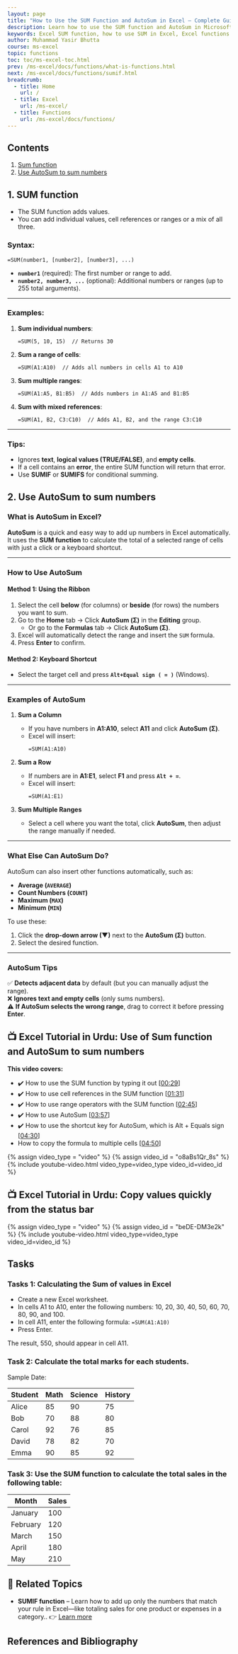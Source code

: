 ```yaml
---
layout: page
title: "How to Use the SUM Function and AutoSum in Excel – Complete Guide"
description: Learn how to use the SUM function and AutoSum in Microsoft Excel to quickly add values across cells, columns, or rows. Includes syntax, examples, and tips for efficient usage.
keywords: Excel SUM function, how to use SUM in Excel, Excel functions guide, Excel SUM formula, Excel add cells, Excel basics, Excel tutorials, Microsoft Excel functions, SUM formula examples
author: Muhammad Yasir Bhutta
course: ms-excel
topic: functions
toc: toc/ms-excel-toc.html
prev: /ms-excel/docs/functions/what-is-functions.html
next: /ms-excel/docs/functions/sumif.html
breadcrumb:
  - title: Home
    url: /
  - title: Excel
    url: /ms-excel/
  - title: Functions
    url: /ms-excel/docs/functions/
---
```


## Contents

1. [Sum function](#sum-function)
2. [Use AutoSum to sum numbers](#use-autosum-to-sum-numbers)

## 1. SUM function

- The SUM function adds values. 
- You can add individual values, cell references or ranges or a mix of all three.

### **Syntax**:
```excel
=SUM(number1, [number2], [number3], ...)
```
- **`number1`** (required): The first number or range to add.
- **`number2, number3, ...`** (optional): Additional numbers or ranges (up to 255 total arguments).

---

### **Examples**:

1. **Sum individual numbers**:
   ```excel
   =SUM(5, 10, 15)  // Returns 30
   ```

2. **Sum a range of cells**:
   ```excel
   =SUM(A1:A10)  // Adds all numbers in cells A1 to A10
   ```

3. **Sum multiple ranges**:
   ```excel
   =SUM(A1:A5, B1:B5)  // Adds numbers in A1:A5 and B1:B5
   ```

4. **Sum with mixed references**:
   ```excel
   =SUM(A1, B2, C3:C10)  // Adds A1, B2, and the range C3:C10
   ```

---

### **Tips**:

- Ignores **text**, **logical values (TRUE/FALSE)**, and **empty cells**.
- If a cell contains an **error**, the entire SUM function will return that error.
- Use **SUMIF** or **SUMIFS** for conditional summing.

## 2. Use AutoSum to sum numbers

### **What is AutoSum in Excel?**  
**AutoSum** is a quick and easy way to add up numbers in Excel automatically. It uses the **SUM function** to calculate the total of a selected range of cells with just a click or a keyboard shortcut.  

---

### **How to Use AutoSum**  
#### **Method 1: Using the Ribbon**  
1. Select the cell **below** (for columns) or **beside** (for rows) the numbers you want to sum.  
2. Go to the **Home** tab → Click **AutoSum (Σ)** in the **Editing** group.  
   - Or go to the **Formulas** tab → Click **AutoSum (Σ)**.  
3. Excel will automatically detect the range and insert the `SUM` formula.  
4. Press **Enter** to confirm.  

#### **Method 2: Keyboard Shortcut**  
- Select the target cell and press **`Alt+Equal sign ( = )`** (Windows).  

---

### **Examples of AutoSum**  
1. **Sum a Column**  
   - If you have numbers in **A1:A10**, select **A11** and click **AutoSum (Σ)**.  
   - Excel will insert:  
     ```excel
     =SUM(A1:A10)
     ```  

2. **Sum a Row**  
   - If numbers are in **A1:E1**, select **F1** and press **`Alt + =`**.  
   - Excel will insert:  
     ```excel
     =SUM(A1:E1)
     ```  

3. **Sum Multiple Ranges**  
   - Select a cell where you want the total, click **AutoSum**, then adjust the range manually if needed.  

---

### **What Else Can AutoSum Do?**  
AutoSum can also insert other functions automatically, such as:  
- **Average (`AVERAGE`)**  
- **Count Numbers (`COUNT`)**  
- **Maximum (`MAX`)**  
- **Minimum (`MIN`)**  

To use these:  
1. Click the **drop-down arrow (▼)** next to the **AutoSum (Σ)** button.  
2. Select the desired function.  

---

### **AutoSum Tips**  
✅ **Detects adjacent data** by default (but you can manually adjust the range).  
❌ **Ignores text and empty cells** (only sums numbers).  
⚠ **If AutoSum selects the wrong range**, drag to correct it before pressing **Enter**.  

## **📺 Excel Tutorial in Urdu: Use of Sum function and AutoSum to sum numbers**  
**This video covers:**  
* ✔️  How to use the SUM function by typing it out \[[00:29](http://www.youtube.com/watch?v=o8aBs1Qr_8s&t=29)\]
* ✔️ How to use cell references in the SUM function \[[01:31](http://www.youtube.com/watch?v=o8aBs1Qr_8s&t=91)\]
* ✔️ How to use range operators with the SUM function \[[02:45](http://www.youtube.com/watch?v=o8aBs1Qr_8s&t=165)\]
* ✔️ How to use AutoSum \[[03:57](http://www.youtube.com/watch?v=o8aBs1Qr_8s&t=237)\]
* ✔️ How to use the shortcut key for AutoSum, which is Alt + Equals sign \[[04:30](http://www.youtube.com/watch?v=o8aBs1Qr_8s&t=270)\]
* How to copy the formula to multiple cells \[[04:50](http://www.youtube.com/watch?v=o8aBs1Qr_8s&t=290)\]

{% assign video_type = "video" %}
{% assign video_id = "o8aBs1Qr_8s" %}
{% include youtube-video.html video_type=video_type video_id=video_id %}

## **📺 Excel Tutorial in Urdu: Copy values quickly from the status bar**

{% assign video_type = "video" %}
{% assign video_id = "beDE-DM3e2k" %}
{% include youtube-video.html video_type=video_type video_id=video_id %}

## Tasks

### **Tasks 1: Calculating the Sum of values in Excel**

- Create a new Excel worksheet.
- In cells A1 to A10, enter the following numbers: 10, 20, 30, 40, 50, 60, 70, 80, 90, and 100.
- In cell A11, enter the following formula: `=SUM(A1:A10)`
- Press Enter.

The result, 550, should appear in cell A11.

### **Task 2:** Calculate the total marks for each students.

Sample Date:

| Student | Math | Science | History |
|---------|------|---------|---------|
| Alice   | 85   | 90      | 75      |
| Bob     | 70   | 88      | 80      |
| Carol   | 92   | 76      | 85      |
| David   | 78   | 82      | 70      |
| Emma    | 90   | 85      | 92      |


### **Task 3:** Use the SUM function to calculate the total sales in the following table:

| Month    | Sales |
| -------- | ----- |
| January  | 100   |
| February | 120   |
| March    | 150   |
| April    | 180   |
| May      | 210   |

## 📘 **Related Topics**

* **SUMIF function** – Learn how to add up only the numbers that match your rule in Excel—like totaling sales for one product or expenses in a category.. 
  👉 [Learn more](sumif.md)

## References and Bibliography

[1]: https://excelexercises.com/practice.html?lesson=1 "Sum Function - Excel Exercises."
[2]: https://support.microsoft.com/en-us/office/sum-function-043e1c7d-7726-4e80-8f32-07b23e057f89 "SUM function - Microsoft Support"
[3]: https://support.microsoft.com/en-us/office/use-autosum-to-sum-numbers-543941e7-e783-44ef-8317-7d1bb85fe706 "Use AutoSum to sum numbers - Microsoft Support (Windows)"
[4]: https://support.microsoft.com/en-us/office/use-autosum-to-sum-numbers-543941e7-e783-44ef-8317-7d1bb85fe706#ID0EBBF=Android "Use AutoSum to sum numbers (Android) - Microsoft Support"
